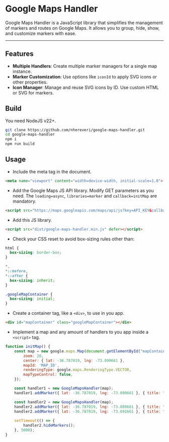 # Google Maps Handler

Google Maps Handler is a JavaScript library that simplifies the management of markers and routes on Google Maps. It allows you to group, hide, show, and customize markers with ease.

---

## Features

- **Multiple Handlers**: Create multiple marker managers for a single map instance.
- **Marker Customization**: Use options like `iconId` to apply SVG icons or other properties.
- **Icon Manager**: Manage and reuse SVG icons by ID. Use custom HTML or SVG for markers.

## Build

You need NodeJS v22+.

```sh
git clone https://github.com/nhereveri/google-maps-handler.git
cd google-maps-handler
npm i
npm run build
```

## Usage

- Include the meta tag in the document.
```html
<meta name="viewport" content="width=device-width, initial-scale=1.0">
```

- Add the Google Maps JS API library. Modify GET parameters as you need. The `loading=async`, `libraries=marker` and `callback=initMap` are mandatory.
```html
<script src="https://maps.googleapis.com/maps/api/js?key=API_KEY&callback=initMap&loading=async&libraries=marker&region=CL&language=es" async defer></script>
```

- Add this JS library.
```html
<script src="dist/google-maps-handler.min.js" defer></script>
```

- Check your CSS reset to avoid box-sizing rules other than:

```css
html {
  box-sizing: border-box;
}

*,
*::before,
*::after {
  box-sizing: inherit;
}

.googleMapContainer {
  box-sizing: initial;
}
```

- Create a container tag, like a `<div>`, to use in you app.
```html
<div id="mapContainer" class="googleMapContainer"></div>
```

- Implement a map and any amount of handlers to you app inside a `<script>` tag.
```javascript
function initMap() {
    const map = new google.maps.Map(document.getElementById("mapContainer"), {
        zoom: 20,
        center: { lat: -36.787019, lng: -73.090661 },
        mapId: 'MAP_ID',
        renderingType: google.maps.RenderingType.VECTOR,
        mapTypeControl: false,
    });

    const handler1 = new GoogleMapsHandler(map);
    handler1.addMarker({ lat: -36.787019, lng: -73.090661 }, { title: "Marker 1" });

    const handler2 = new GoogleMapsHandler(map);
    handler2.addMarker({ lat: -36.787019, lng: -73.089661 }, { title: "Marker 2" });
    handler2.addMarker({ lat: -36.787019, lng: -73.091661 }, { title: "Marker 3" });
    
    setTimeout(() => {
        handler2.hideMarkers();
    }, 5000);
}
```